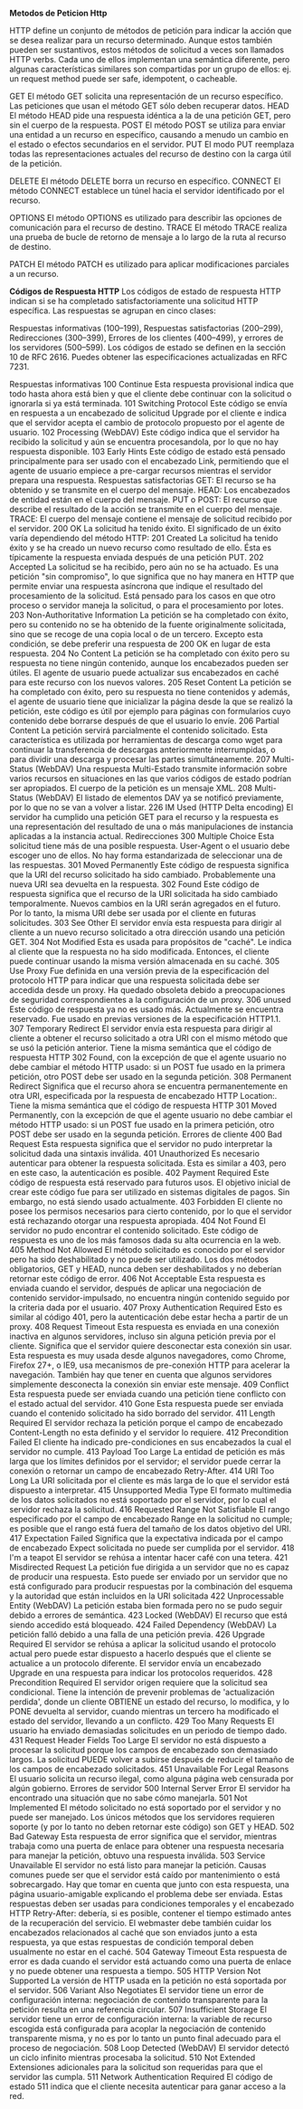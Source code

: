 **Metodos de Peticion Http**

HTTP define un conjunto de métodos de petición para indicar la acción que se desea realizar para un recurso determinado. Aunque estos también pueden ser sustantivos, estos métodos de solicitud a veces son llamados HTTP verbs. Cada uno de ellos implementan una semántica diferente, pero algunas características similares son compartidas por un grupo de ellos: ej. un request method puede ser safe, idempotent, o cacheable.

GET
El método GET  solicita una representación de un recurso específico. Las peticiones que usan el método GET sólo deben recuperar datos.
HEAD
El método HEAD pide una respuesta idéntica a la de una petición GET, pero sin el cuerpo de la respuesta.
POST
El método POST se utiliza para enviar una entidad a un recurso en específico, causando a menudo un cambio en el estado o efectos secundarios en el servidor.
PUT
El modo PUT reemplaza todas las representaciones actuales del recurso de destino con la carga útil de la petición.

DELETE
El método DELETE borra un recurso en específico.
CONNECT
El método CONNECT establece un túnel hacia el servidor identificado por el recurso.

OPTIONS
El método OPTIONS es utilizado para describir las opciones de comunicación para el recurso de destino.
TRACE
El método TRACE  realiza una prueba de bucle de retorno de mensaje a lo largo de la ruta al recurso de destino.

PATCH
El método PATCH  es utilizado para aplicar modificaciones parciales a un recurso.

**Códigos de Respuesta HTTP**
Los códigos de estado de respuesta HTTP indican si se ha completado satisfactoriamente una solicitud HTTP específica. Las respuestas se agrupan en cinco clases:

Respuestas informativas (100–199),
Respuestas satisfactorias (200–299),
Redirecciones (300–399),
Errores de los clientes (400–499),
y errores de los servidores (500–599).
Los códigos de estado se definen en la sección 10 de RFC 2616. Puedes obtener las especificaciones actualizadas en RFC 7231.

Respuestas informativas
100 Continue
Esta respuesta provisional indica que todo hasta ahora está bien y que el cliente debe continuar con la solicitud o ignorarla si ya está terminada.
101 Switching Protocol
Este código se envía en respuesta a un encabezado de solicitud Upgrade por el cliente e indica que el servidor acepta el cambio de protocolo propuesto por el agente de usuario.
102 Processing (WebDAV)
Este código indica que el servidor ha recibido la solicitud y aún se encuentra procesandola, por lo que no hay respuesta disponible.
103 Early Hints
Este código de estado está pensado principalmente para ser usado con el encabezado Link, permitiendo que el agente de usuario empiece a pre-cargar recursos mientras el servidor prepara una respuesta.
Respuestas satisfactorias
GET: El recurso se ha obtenido y se transmite en el cuerpo del mensaje.
HEAD: Los encabezados de entidad están en el cuerpo del mensaje.
PUT o POST: El recurso que describe el resultado de la acción se transmite en el cuerpo del mensaje.
TRACE: El cuerpo del mensaje contiene el mensaje de solicitud recibido por el servidor.
200 OK
La solicitud ha tenido éxito. El significado de un éxito varía dependiendo del método HTTP:
201 Created
La solicitud ha tenido éxito y se ha creado un nuevo recurso como resultado de ello. Ésta es típicamente la respuesta enviada después de una petición PUT.
202 Accepted
La solicitud se ha recibido, pero aún no se ha actuado. Es una petición "sin compromiso", lo que significa que no hay manera en HTTP que permite enviar una respuesta asíncrona que indique el resultado del procesamiento de la solicitud. Está pensado para los casos en que otro proceso o servidor maneja la solicitud, o para el procesamiento por lotes.
203 Non-Authoritative Information
La petición se ha completado con éxito, pero su contenido no se ha obtenido de la fuente originalmente solicitada, sino que se recoge de una copia local o de un tercero. Excepto esta condición, se debe preferir una respuesta de 200 OK en lugar de esta respuesta.
204 No Content
La petición se ha completado con éxito pero su respuesta no tiene ningún contenido, aunque los encabezados pueden ser útiles. El agente de usuario puede actualizar sus encabezados en caché para este recurso con los nuevos valores.
205 Reset Content
La petición se ha completado con éxito, pero su respuesta no tiene contenidos y además, el agente de usuario tiene que inicializar la página desde la que se realizó la petición, este código es útil por ejemplo para páginas con formularios cuyo contenido debe borrarse después de que el usuario lo envíe.
206 Partial Content
La petición servirá parcialmente el contenido solicitado. Esta característica es utilizada por herramientas de descarga como wget para continuar la transferencia de descargas anteriormente interrumpidas, o para dividir una descarga y procesar las partes simultáneamente.
207 Multi-Status (WebDAV)
Una respuesta Multi-Estado transmite información sobre varios recursos en situaciones en las que varios códigos de estado podrían ser apropiados. El cuerpo de la petición es un mensaje XML.
208 Multi-Status (WebDAV)
El listado de elementos DAV ya se notificó previamente, por lo que no se van a volver a listar.
226 IM Used (HTTP Delta encoding)
El servidor ha cumplido una petición GET para el recurso y la respuesta es una representación del resultado de una o más manipulaciones de instancia aplicadas a la instancia actual.
Redirecciones
300 Multiple Choice
Esta solicitud tiene más de una posible respuesta. User-Agent o el usuario debe escoger uno de ellos. No hay forma estandarizada de seleccionar una de las respuestas.
301 Moved Permanently
Este código de respuesta significa que la URI  del recurso solicitado ha sido cambiado. Probablemente una nueva URI sea devuelta en la respuesta.
302 Found
Este código de respuesta significa que el recurso de la URI solicitada ha sido cambiado temporalmente. Nuevos cambios en la URI serán agregados en el futuro. Por lo tanto, la misma URI debe ser usada por el cliente en futuras solicitudes.
303 See Other
El servidor envía esta respuesta para dirigir al cliente a un nuevo recurso solicitado a otra dirección usando una petición GET.
304 Not Modified
Esta es usada para propósitos de "caché". Le indica al cliente que la respuesta no ha sido modificada. Entonces, el cliente puede continuar usando la misma versión almacenada en su caché.
305 Use Proxy 
Fue definida en una versión previa de la especificación del protocolo HTTP para indicar que una respuesta solicitada debe ser accedida desde un proxy. Ha quedado obsoleta debido a preocupaciones de seguridad correspondientes a la configuración de un proxy.
306 unused
Este código de respuesta ya no es usado más. Actualmente se encuentra reservado. Fue usado en previas versiones de la especificación HTTP1.1.
307 Temporary Redirect
El servidor envía esta respuesta para dirigir al cliente a obtener el recurso solicitado a otra URI con el mismo método que se usó la petición anterior. Tiene la misma semántica que el código de respuesta HTTP 302 Found, con la excepción de que el agente usuario no debe cambiar el método HTTP usado: si un POST fue usado en la primera petición, otro POST debe ser usado en la segunda petición.
308 Permanent Redirect
Significa que el recurso ahora se encuentra permanentemente en otra URI, especificada por la respuesta de encabezado HTTP Location:. Tiene la misma semántica que el código de respuesta HTTP 301 Moved Permanently, con la excepción de que el agente usuario no debe cambiar el método HTTP usado: si un POST fue usado en la primera petición, otro POST debe ser usado en la segunda petición.
Errores de cliente
400 Bad Request
Esta respuesta significa que el servidor no pudo interpretar la solicitud dada una sintaxis inválida.
401 Unauthorized
Es necesario autenticar para obtener la respuesta solicitada. Esta es similar a 403, pero en este caso, la autenticación es posible.
402 Payment Required
Este código de respuesta está reservado para futuros usos. El objetivo inicial de crear este código fue para ser utilizado en sistemas digitales de pagos. Sin embargo, no está siendo usado actualmente.
403 Forbidden
El cliente no posee los permisos necesarios para cierto contenido, por lo que el servidor está rechazando otorgar una respuesta apropiada.
404 Not Found
El servidor no pudo encontrar el contenido solicitado. Este código de respuesta es uno de los más famosos dada su alta ocurrencia en la web.
405 Method Not Allowed
El método solicitado es conocido por el servidor pero ha sido deshabilitado y no puede ser utilizado. Los dos métodos obligatorios, GET y HEAD, nunca deben ser deshabilitados y no deberían retornar este código de error.
406 Not Acceptable
Esta respuesta es enviada cuando el servidor, después de aplicar una negociación de contenido servidor-impulsado, no encuentra ningún contenido seguido por la criteria dada por el usuario.
407 Proxy Authentication Required
Esto es similar al código 401, pero la autenticación debe estar hecha a partir de un proxy.
408 Request Timeout
Esta respuesta es enviada en una conexión inactiva en algunos servidores, incluso sin alguna petición previa por el cliente. Significa que el servidor quiere desconectar esta conexión sin usar. Esta respuesta es muy usada desde algunos navegadores, como Chrome, Firefox 27+, o IE9, usa mecanismos de pre-conexión HTTP para acelerar la navegación. También hay que tener en cuenta que algunos servidores simplemente desconecta la conexión sin enviar este mensaje.
409 Conflict
Esta respuesta puede ser enviada cuando una petición tiene conflicto con el estado actual del servidor.
410 Gone
Esta respuesta puede ser enviada cuando el contenido solicitado ha sido borrado del servidor.
411 Length Required
El servidor rechaza la petición porque el campo de encabezado Content-Length no esta definido y el servidor lo requiere.
412 Precondition Failed
El cliente ha indicado pre-condiciones en sus encabezados la cual el servidor no cumple.
413 Payload Too Large
La entidad de petición es más larga que los límites definidos por el servidor; el servidor puede cerrar la conexión o retornar un campo de encabezado Retry-After.
414 URI Too Long
La URI solicitada por el cliente es más larga de lo que el servidor está dispuesto a interpretar.
415 Unsupported Media Type
El formato multimedia de los datos solicitados no está soportado por el servidor, por lo cual el servidor rechaza la solicitud.
416 Requested Range Not Satisfiable
El rango especificado por el campo de encabezado Range en la solicitud no cumple; es posible que el rango está fuera del tamaño de los datos objetivo del URI.
417 Expectation Failed
Significa que la expectativa indicada por el campo de encabezado Expect solicitada no puede ser cumplida por el servidor.
418 I'm a teapot
El servidor se rehúsa a intentar hacer café con una tetera.
421 Misdirected Request
La petición fue dirigida a un servidor que no es capaz de producir una respuesta. Esto puede ser enviado por un servidor que no está configurado para producir respuestas por la combinación del esquema y la autoridad que están incluidos en la URI solicitada
422 Unprocessable Entity (WebDAV)
La petición estaba bien formada pero no se pudo seguir debido a errores de semántica.
423 Locked (WebDAV)
El recurso que está siendo accedido está bloqueado.
424 Failed Dependency (WebDAV)
La petición falló debido a una falla de una petición previa.
426 Upgrade Required
El servidor se rehúsa a aplicar la solicitud usando el protocolo actual pero puede estar dispuesto a hacerlo después que el cliente se actualice a un protocolo diferente. El servidor envía un encabezado Upgrade en una respuesta para indicar los protocolos requeridos.
428 Precondition Required
El servidor origen requiere que la solicitud sea condicional. Tiene la intención de prevenir problemas de 'actualización perdida', donde un cliente OBTIENE un estado del recurso, lo modifica, y lo PONE devuelta al servidor, cuando mientras un tercero ha modificado el estado del servidor, llevando a un conflicto.
429 Too Many Requests
El usuario ha enviado demasiadas solicitudes en un periodo de tiempo dado.
431 Request Header Fields Too Large
El servidor no está dispuesto a procesar la solicitud porque los campos de encabezado son demasiado largos. La solicitud PUEDE volver a subirse después de reducir el tamaño de los campos de encabezado solicitados.
451 Unavailable For Legal Reasons
El usuario solicita un recurso ilegal, como alguna página web censurada por algún gobierno.
Errores de servidor
500 Internal Server Error
El servidor ha encontrado una situación que no sabe cómo manejarla.
501 Not Implemented
El método solicitado no está soportado por el servidor y no puede ser manejado. Los únicos métodos que los servidores requieren soporte (y por lo tanto no deben retornar este código) son GET y HEAD.
502 Bad Gateway
Esta respuesta de error significa que el servidor, mientras trabaja como una puerta de enlace para obtener una respuesta necesaria para manejar la petición, obtuvo una respuesta inválida.
503 Service Unavailable
El servidor no está listo para manejar la petición. Causas comunes puede ser que el servidor está caído por mantenimiento o está sobrecargado. Hay que tomar en cuenta que junto con esta respuesta, una página usuario-amigable explicando el problema debe ser enviada. Estas respuestas deben ser usadas para condiciones temporales y el encabezado HTTP Retry-After: debería, si es posible, contener el tiempo estimado antes de la recuperación del servicio. El webmaster debe también cuidar los encabezados relacionados al caché que son enviados junto a esta respuesta, ya que estas respuestas de condición temporal deben usualmente no estar en el caché.
504 Gateway Timeout
Esta respuesta de error es dada cuando el servidor está actuando como una puerta de enlace y no puede obtener una respuesta a tiempo.
505 HTTP Version Not Supported
La versión de HTTP usada en la petición no está soportada por el servidor.
506 Variant Also Negotiates
El servidor tiene un error de configuración interna: negociación de contenido transparente para la petición resulta en una referencia circular.
507 Insufficient Storage
El servidor tiene un error de configuración interna: la variable de recurso escogida está configurada para acoplar la negociación de contenido transparente misma, y no es por lo tanto un punto final adecuado para el proceso de negociación.
508 Loop Detected (WebDAV)
El servidor detectó un ciclo infinito mientras procesaba la solicitud.
510 Not Extended
Extensiones adicionales para la solicitud son requeridas para que el servidor las cumpla.
511 Network Authentication Required
El código de estado 511 indica que el cliente necesita autenticar para ganar acceso a la red.
